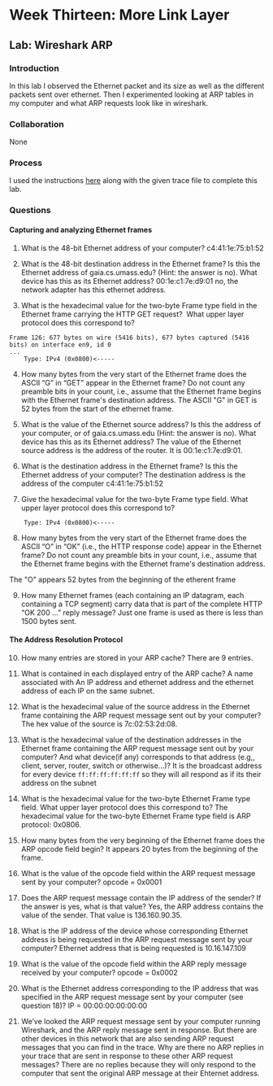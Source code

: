 # Week Thirteen: More Link Layer

## Lab: Wireshark ARP

### Introduction
In this lab I observed the Ethernet packet and its size as well as the different packets sent over ethernet. Then I experimented looking at ARP tables in my computer and what ARP requests look like in wireshark.

### Collaboration

None

### Process

I used the instructions [here](http://gaia.cs.umass.edu/kurose_ross/wireshark.php) along with the given trace file to complete this lab.

### Questions

#### Capturing and analyzing Ethernet frames

1. What is the 48-bit Ethernet address of your computer?
c4:41:1e:75:b1:52

2. What is the 48-bit destination address in the Ethernet frame?  Is this the Ethernet address of gaia.cs.umass.edu? (Hint: the answer is no).  What device has this as its Ethernet address? 
00:1e:c1:7e:d9:01 no, the network adapter has this ethernet address.

3. What is the hexadecimal value for the two-byte Frame type field in the Ethernet frame carrying the HTTP GET request?  What upper layer protocol does this correspond to?

```text
Frame 126: 677 bytes on wire (5416 bits), 677 bytes captured (5416 bits) on interface en9, id 0
...
    Type: IPv4 (0x0800)<-----

```

4. How many bytes from the very start of the Ethernet frame does the ASCII “G” in “GET” appear in the Ethernet frame? Do not count any preamble bits in your count, i.e., assume that the Ethernet frame begins with the Ethernet frame's destination address.
The ASCII "G" in GET is 52 bytes from the start of the ethernet frame.

5. What is the value of the Ethernet source address?  Is this the address of your computer, or of gaia.cs.umass.edu (Hint: the answer is no).  What device has this as its Ethernet address?
The value of the Ethernet source address is the address of the router. It is 00:1e:c1:7e:d9:01.

6. What is the destination address in the Ethernet frame?  Is this the Ethernet address of your computer? 
The destination address is the address of the computer c4:41:1e:75:b1:52


7. Give the hexadecimal value for the two-byte Frame type field. What upper layer protocol does this correspond to?

```text
    Type: IPv4 (0x0800)<-----

```

8. How many bytes from the very start of the Ethernet frame does the ASCII “O” in “OK” (i.e., the HTTP response code) appear in the Ethernet frame? Do not count any preamble bits in your count, i.e., assume that the Ethernet frame begins with the Ethernet frame's destination address.

The "O" appears 52 bytes from the beginning of the etherent frame

9. How many Ethernet frames (each containing an IP datagram, each containing a TCP segment) carry data that is part of the complete HTTP “OK 200 ...” reply message? 
Just one frame is used as there is less than 1500 bytes sent.

#### The Address Resolution Protocol

10. How many entries are stored in your ARP cache?
There are 9 entries.

11. What is contained in each displayed entry of the ARP cache? 
A name associated with An IP address and ethernet address and the ethernet address of each IP on the same subnet.

12. What is the hexadecimal value of the source address in the Ethernet frame containing the ARP request message sent out by your computer?
The hex value of the source is 7c:02:53:2d:08.

13. What is the hexadecimal value of the destination addresses in the Ethernet frame containing the ARP request message sent out by your computer? And what device(if any) corresponds to that address (e.g,, client, server, router, switch or otherwise...)?
It is the broadcast address for every device `ff:ff:ff:ff:ff:ff` so they will all respond as if its their address on the subnet

14. What is the hexadecimal value for the two-byte Ethernet Frame type field.  What upper layer protocol does this correspond to?
The hexadecimal value for the two-byte Ethernet Frame type field is ARP protocol: 0x0806.

15. How many bytes from the very beginning of the Ethernet frame does the ARP opcode field begin?
It appears 20 bytes from the beginning of the frame.

16. What is the value of the opcode field within the ARP request message sent by your computer?
opcode = 0x0001

17. Does the ARP request message contain the IP address of the sender?  If the answer is yes, what is that value?
Yes, the ARP address contains the value of the sender. That value is 136.160.90.35.

18. What is the IP address of the device whose corresponding Ethernet address is being requested in the ARP request message sent by your computer?
Ethernet address that is being requested is 10.16.147.109

19. What is the value of the opcode field within the ARP reply message received by your computer?
opcode = 0x0002

20. What is the Ethernet address corresponding to the IP address that was specified in the ARP request message sent by your computer (see question 18)?
IP = 00:00:00:00:00:00

21. We’ve looked the ARP request message sent by your computer running Wireshark, and the ARP reply message sent in response. But there are other devices in this network that are also sending ARP request messages that you can find in the trace. Why are there no ARP replies in your trace that are sent in response to these other ARP request messages?
There are no replies because they will only respond to the computer that sent the original ARP message at their Ehternet address.
